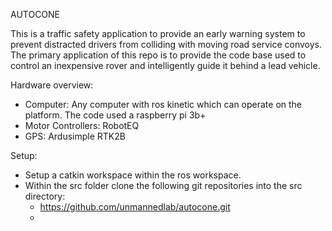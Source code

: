AUTOCONE

This is a traffic safety application to provide an early warning system to prevent distracted drivers from colliding with moving road service convoys. The primary application of this repo is to provide the code base used to control an inexpensive rover and intelligently guide it behind a lead vehicle.

Hardware overview:
- Computer: Any computer with ros kinetic which can operate on the platform. The code used a raspberry pi 3b+
- Motor Controllers: RobotEQ
- GPS: Ardusimple RTK2B

Setup:
- Setup a catkin workspace within the ros workspace.
- Within the src folder clone the following git repositories into the src directory:
  * https://github.com/unmannedlab/autocone.git
  *
